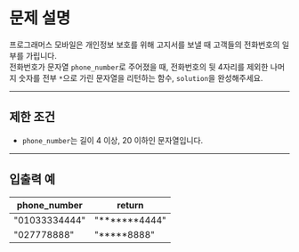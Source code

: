 # 문제 설명

프로그래머스 모바일은 개인정보 보호를 위해 고지서를 보낼 때 고객들의 전화번호의 일부를 가립니다.  
전화번호가 문자열 `phone_number`로 주어졌을 때, 전화번호의 뒷 4자리를 제외한 나머지 숫자를 전부 `*`으로 가린 문자열을 리턴하는 함수, `solution`을 완성해주세요.

---

## 제한 조건

- `phone_number`는 길이 4 이상, 20 이하인 문자열입니다.

---

## 입출력 예

| phone_number  | return         |
|---------------|----------------|
| "01033334444" | "*******4444"  |
| "027778888"   | "*****8888"    |

